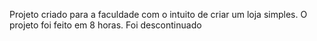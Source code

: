 Projeto criado para a faculdade com o intuito de criar um loja simples.
O projeto foi feito em 8 horas.
Foi descontinuado
